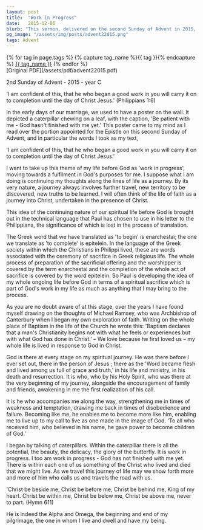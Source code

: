 ```yaml
---
layout: post
title:  "Work in Progress"
date:   2015-12-06
blurb: "This sermon, delivered on the second Sunday of Advent in 2015, explores the theme of life as a 'work in progress' under God's guidance. Drawing on the words of Philippians 1:6, the sermon underscores the continuous nature of our spiritual journey, likening it to a sacrificial offering in progress. It emphasizes that God is present at every stage of this journey, guiding us towards becoming more like Him."
og_image: "/assets/img/posts/advent22015.png"
tags: Advent
---    
```

<div class="tag-pills">
  {% for tag in page.tags %}
    {% capture tag_name %}{{ tag }}{% endcapture %}
    <a href="{{ site.baseurl }}/tag/{{ tag_name }}" class="tag-pill">{{ tag_name }}</a>
  {% endfor %}
</div>
[Original PDF](/assets/pdf/advent22015.pdf)

2nd Sunday of Advent - 2015 - year C

'I am confident of this, that he who began a good work in you will carry it on to completion until the day of Christ Jesus.' (Philippians 1:6)

In the early days of our marriage, we used to have a poster on the wall. It depicted a caterpillar chewing on a leaf, with the caption, 'Be patient with me - God hasn't finished with me yet.' This poster came to my mind as I read over the portion appointed for the Epistle on this second Sunday of Advent, and in particular the words I took as my text,

'I am confident of this, that he who began a good work in you will carry it on to completion until the day of Christ Jesus.'

I want to take up this theme of my life before God as 'work in progress', moving towards a fulfilment in God's purposes for me. I suppose what I am doing is continuing my thoughts along the lines of life as a journey. By its very nature, a journey always involves further travel, new territory to be discovered, new truths to be learned. I will often think of the life of faith as a journey into Christ, undertaken in the presence of Christ.

This idea of the continuing nature of our spiritual life before God is brought out in the technical language that Paul has chosen to use in his letter to the Philippians, the significance of which is lost in the process of translation.

The Greek word that we have translated as 'to begin' is enarchestai; the one we translate as 'to complete' is epitelein. In the language of the Greek society within which the Christians in Philippi lived, these are words associated with the ceremony of sacrifice in Greek religious life. The whole process of preparation of the sacrificial offering and the worshipper is covered by the term enarchestai and the completion of the whole act of sacrifice is covered by the word epitelein. So Paul is developing the idea of my whole ongoing life before God in terms of a spiritual sacrifice which is part of God's work in my life as much as anything that I may bring to the process.

As you are no doubt aware of at this stage, over the years I have found myself drawing on the thoughts of Michael Ramsey, who was Archbishop of Canterbury when I began my own exploration of faith. Writing on the whole place of Baptism in the life of the Church he wrote this: 'Baptism declares that a man's Christianity begins not with what he feels or experiences but with what God has done in Christ.' – We love because he first loved us – my whole life is lived in response to God in Christ.

God is there at every stage on my spiritual journey. He was there before I ever set out, there in the person of Jesus ; there as the 'Word became flesh and lived among us full of grace and truth,' in his life and ministry, in his death and resurrection. It is who, who by his Holy Spirit, who was there at the very beginning of my journey, alongside the encouragement of family and friends, awakening in me the first realization of his call.

It is he who accompanies me along the way, strengthening me in times of weakness and temptation, drawing me back in times of disobedience and failure. Becoming like me, he enables me to become more like him, enabling me to live up to my call to live as one made in the image of God. 'To all who received him, who believed in his name, he gave power to become children of God.'

I began by talking of caterpillars. Within the caterpillar there is all the potential, the beauty, the delicacy, the glory of the butterfly. It is work in progress. I too am work in progress - God has not finished with me yet. There is within each one of us something of the Christ who lived and died that we might live. As we travel this journey of life may we show forth more and more of him who calls us and travels the road with us.

'Christ be beside me,
Christ be before me,
Christ be behind me,
King of my heart.
Christ be within me,
Christ be below me,
Christ be above me,
never to part. (Hymn 611)

He is indeed the Alpha and Omega, the beginning and end of my pilgrimage, the one in whom I live and dwell and have my being.
